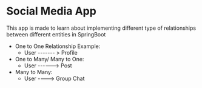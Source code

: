 # Social Media App
This app is made to learn about implementing different type of relationships
between different entities in SpringBoot

- One to One Relationship Example:
   * User  ------- > Profile
- One to Many/ Many to One:
   * User ------> Post 
- Many to Many:
  * User  ----> Group Chat